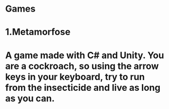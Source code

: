 # Games

# 1.Metamorfose
# A game made with C# and Unity. You are a cockroach, so using the arrow keys in your keyboard, try to run from the insecticide and live as long as you can.
